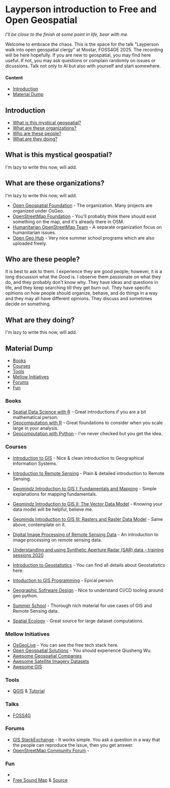 # Layperson introduction to Free and Open Geospatial
*I'll be close to the finish at some point in life, bear with me.*

Welcome to embrace the chaos. This is the space for the talk "Layperson walk into open geospatial clergy" at Mostar, FOSS4GE 2025. The recording will be here hopefully. If you are new to geospatial, you may find here useful. If not, you may ask questions or complain randomly on issues or dicussions. Talk not only to AI but also with yourself and start somewhere.

#### Content
- [Introduction](#Introduction)
- [Material Dump](#Material-Dump)

## Introduction
- [What is this mystical geospatial?](#What-are-these-organizations?)
- [What are these organizations?](#What-are-these-organizations?)
- [Who are these people?](#Who-are-these-people?)
- [What are they doing?](#What-are-they-doing?)

## What is this mystical geospatial?
I'm lazy to write this now, will add.

## What are these organizations?
I'm lazy to write this now, will add.

- [Open Geospatial Foundation](https://www.osgeo.org/) - The organization. Many projects are organized under OsGeo.
- [OpenStreetMap Foundation](https://osmfoundation.org/) - You'll probably think there should exist something on the map, and it's already there in OSM.
- [Humanitarian OpenStreetMap Team](https://www.hotosm.org/) - A separate organization focus on humanitarian issues.
- [Open Geo Hub](https://opengeohub.org/) - Very nice summer school programs which are also uploaded freely.

## Who are these people?
It is best to ask to them. I experience they are good people; however, it is a long discussion what the Good is. I observe them passionate on what they do, and they probably don't know why. They have ideas and questions in life, and they keep searching till they get burn out. They have specific opinions on how people should organize, behave, and do things in a way and they may all have different opinions. They discuss and sometimes decide on something.

## What are they doing?
I'm lazy to write this now, will add.

## Material Dump

- [Books](#Books)
- [Courses](#Courses)
- [Tools](#Tools)
- [Mellow Initiatives](#Mellow-Initiatives)
- [Forums](#Forums)
- [Fun](#Fun)




### Books
- [Spatial Data Science with R](https://r-spatial.org/book/) - Great introductions if you are a bit mathematical person.
- [Geocomputation with R](https://r.geocompx.org/) - Great foundations to consider when you scale large in your analysis.
- [Geocomputation with Python](https://py.geocompx.org/) - I've never checked but you get the idea.


### Courses

- [Introduction to GIS](https://www.youtube.com/watch?v=vJAQHA5XQWI&list=PL3MO67NH2XxLAFn3jc7gOhXLD9YFx-oew&ab_channel=IntroductiontoGeographicInformationSystems) - Nice & clean introduction to Geographical Information Systems.
- [Introduction to Remote Sensing](https://www.youtube.com/watch?v=YU9XphJqi6k&list=PLnts6bz5xbzEjSVZP40SUiWxOu0IFNp9c&ab_channel=IntroductiontoRemoteSensing) - Plain & detailed introduction to Remote Sensing.
- [Geomindz Introduction to GIS I: Fundamentals and Mapping](https://www.youtube.com/playlist?list=PLRNNjIk9ArApK4TbmNJQlAsG__VExyRDU) - Simple explanations for mapping fundamentals.
- [Geomindz Introduction to GIS II: The Vector Data Model](https://www.youtube.com/playlist?list=PLRNNjIk9ArAp9SROuOCR1Q7770rJjwfls) - Knowing your data model will be helpful, believe me.
- [Geominds Introduction to GIS III: Rasters and Raster Data Model](https://www.youtube.com/playlist?list=PLRNNjIk9ArArvHs7TfXwiKYebXCuCqcgO) - Same above, contemplate on it.
- [Digital Image Processing of Remote Sensing Data](https://www.youtube.com/channel/UCXeSBadYoHXWD94zNd5TyMQ/videos) - An introduction to image processing on remote sensing data.
- [Understanding and using Synthetic Aperture Radar (SAR) data - training sessions 2020](https://hub.jncc.gov.uk/assets/ceffe68b-4f06-4469-aa70-1dc9281c3b1f)
- [Introduction to Geostatistics](https://www.youtube.com/watch?v=pxckixOlguA&list=PLG19vXLQHvSB-D4XKYieEku9GQMQyAzjJ&ab_channel=GeostatsGuyLectures) - You can find all details about Geostatistics here.

- [Intoduction to GIS Programming](https://www.youtube.com/playlist?list=PLAxJ4-o7ZoPfb18kNe2luWX9xKg1233i9) - Epical person.
- [Geographic Sofrware Design](https://www.youtube.com/playlist?list=PLAxJ4-o7ZoPePd9h8xT_Kc38UP_9GHdbk) - Nice to understand CI/CD tooling around geo python.
- [Summer School](https://www.youtube.com/c/OpenGeoHubFoundation/playlists) - Thorough nich material for use cases of GIS and Remote Sensing data.
- [Spatial Ecology](https://spatial-ecology.net/docs/build/html/index.html) - Great source for large dataset computations.

### Mellow Initiatives

- [OsGeoLive](https://live.osgeo.org/en/index.html) - You can see the free tech stack here.
- [Open Geospatial Solutions](https://github.com/opengeos) - You should experience Qiusheng Wu.
- [Awesome Geospatial Companies](https://github.com/chrieke/awesome-geospatial-companies)
- [Awesome Satellite Imagery Datasets](https://github.com/chrieke/awesome-satellite-imagery-datasets)
- [Awesome GIS](https://github.com/sshuair/awesome-gis)

### Tools

- [QGIS](qgis.org) & [Tutorial](https://www.youtube.com/playlist?list=PLNBeueOmuY163iwu4VpZdjqqdU1HkRTP_)

### Talks

- [FOSS4G](https://www.youtube.com/@FOSS4G/playlists)

### Forums

- [GIS StackExchange](https://gis.stackexchange.com/) - It works simple. You ask a question in a way that the people can reproduce the issue, then you get answer.
- [OpenStreetMap Community Forum](https://community.openstreetmap.org/) - 

### Fun

- 
- [Free Sound Map](https://freesound.org/browse/geotags/?c_lat=24&c_lon=20&z=2) & [Source](https://github.com/MTG/freesound)
